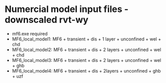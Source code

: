 # Numercial model input files - downscaled rvt-wy
- mf6.exe required
- MF6_local_model1: MF6 + transient + dis + 1 layer + unconfined + wel + chd
- MF6_local_model2: MF6 + transient + dis + 2 layers + unconfined + wel + chd
- MF6_local_model3: MF6 + transient + dis + 2 layers + unconfined + wel + ghb
- MF6_local_model4: MF6 + transient + dis + 2layers + unconfined + ghb + uzf
